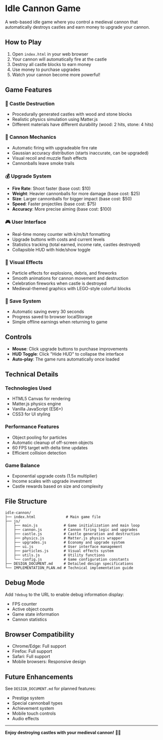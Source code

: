 # Idle Cannon Game

A web-based idle game where you control a medieval cannon that automatically destroys castles and earn money to upgrade your cannon.

## How to Play

1. Open `index.html` in your web browser
2. Your cannon will automatically fire at the castle
3. Destroy all castle blocks to earn money
4. Use money to purchase upgrades
5. Watch your cannon become more powerful!

## Game Features

### 🏰 Castle Destruction

- Procedurally generated castles with wood and stone blocks
- Realistic physics simulation using Matter.js
- Different materials have different durability (wood: 2 hits, stone: 4 hits)

### 🔫 Cannon Mechanics

- Automatic firing with upgradeable fire rate
- Gaussian accuracy distribution (starts inaccurate, can be upgraded)
- Visual recoil and muzzle flash effects
- Cannonballs leave smoke trails

### 💰 Upgrade System

- **Fire Rate**: Shoot faster (base cost: $10)
- **Weight**: Heavier cannonballs for more damage (base cost: $25)
- **Size**: Larger cannonballs for bigger impact (base cost: $50)
- **Speed**: Faster projectiles (base cost: $75)
- **Accuracy**: More precise aiming (base cost: $100)

### 🎮 User Interface

- Real-time money counter with k/m/b/t formatting
- Upgrade buttons with costs and current levels
- Statistics tracking (total earned, income rate, castles destroyed)
- Collapsible HUD with hide/show toggle

### 🎨 Visual Effects

- Particle effects for explosions, debris, and fireworks
- Smooth animations for cannon movement and destruction
- Celebration fireworks when castle is destroyed
- Medieval-themed graphics with LEGO-style colorful blocks

### 💾 Save System

- Automatic saving every 30 seconds
- Progress saved to browser localStorage
- Simple offline earnings when returning to game

## Controls

- **Mouse**: Click upgrade buttons to purchase improvements
- **HUD Toggle**: Click "Hide HUD" to collapse the interface
- **Auto-play**: The game runs automatically once loaded

## Technical Details

### Technologies Used

- HTML5 Canvas for rendering
- Matter.js physics engine
- Vanilla JavaScript (ES6+)
- CSS3 for UI styling

### Performance Features

- Object pooling for particles
- Automatic cleanup of off-screen objects
- 60 FPS target with delta time updates
- Efficient collision detection

### Game Balance

- Exponential upgrade costs (1.5x multiplier)
- Income scales with upgrade investment
- Castle rewards based on size and complexity

## File Structure

```
idle-cannon/
├── index.html              # Main game file
├── js/
│   ├── main.js            # Game initialization and main loop
│   ├── cannon.js          # Cannon firing logic and upgrades
│   ├── castle.js          # Castle generation and destruction
│   ├── physics.js         # Matter.js physics wrapper
│   ├── upgrades.js        # Economy and upgrade system
│   ├── ui.js              # User interface management
│   ├── particles.js       # Visual effects system
│   ├── utils.js           # Utility functions
│   └── config.js          # Game configuration constants
├── DESIGN_DOCUMENT.md     # Detailed design specifications
└── IMPLEMENTATION_PLAN.md # Technical implementation guide
```

## Debug Mode

Add `?debug` to the URL to enable debug information display:

- FPS counter
- Active object counts
- Game state information
- Cannon statistics

## Browser Compatibility

- Chrome/Edge: Full support
- Firefox: Full support
- Safari: Full support
- Mobile browsers: Responsive design

## Future Enhancements

See `DESIGN_DOCUMENT.md` for planned features:

- Prestige system
- Special cannonball types
- Achievement system
- Mobile touch controls
- Audio effects

---

**Enjoy destroying castles with your medieval cannon!** 🏰💥
